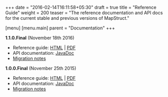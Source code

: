 +++
date = "2016-02-14T16:11:58+05:30"
draft = true
title = "Reference Guide"
weight = 200
teaser = "The reference documentation and API docs for the current stable and previous versions of MapStruct."

[menu]
[menu.main]
parent = "Documentation"
+++

**1.1.0.Final** (November 18th 2016)

* Reference guide: [HTML](/documentation/1.1/reference/html/index.html) | [PDF](/documentation/1.1/reference/pdf/mapstruct-reference-guide.pdf)
* API documentation: [JavaDoc](/documentation/1.1/api/index.html)
* [Migration notes](https://github.com/mapstruct/mapstruct/wiki/Migration-notes#110final)

**1.0.0.Final** (November 25th 2015)

* Reference guide: [HTML](/documentation/1.0/reference/html/index.html) | [PDF](/documentation/1.0/reference/pdf/mapstruct-reference-guide.pdf)
* API documentation: [JavaDoc](/documentation/1.0/api/index.html)
* [Migration notes](https://github.com/mapstruct/mapstruct/wiki/Migration-notes#100final)
